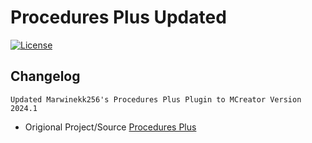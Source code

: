# Procedures Plus Updated

[![License](https://img.shields.io/badge/License-MIT-blue.svg)](https://github.com/chicken647/procedureplusfork/blob/master/LICENSE)

## Changelog
```
Updated Marwinekk256's Procedures Plus Plugin to MCreator Version 2024.1
```

* Origional Project/Source 
[Procedures Plus](https://mcreator.net/plugin/95170/procedures-plus-forge-1165-1182-1192)